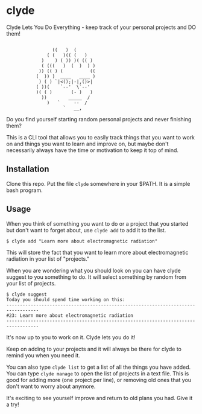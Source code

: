 # clyde

Clyde Lets You Do Everything - keep track of your personal projects and DO them!

```

                 ((   )  (
               ( (   )(( (   )
             )    ) ( )) )( (( )
             ( (((   )  (  )  ) )
            )) (( ) (          ((
           (  )) )  ____   ____ )
            ) ( ) `|<();|-|,()>|
           ( ))(    `--'  \`--'
           )( ( )       (- )   )
             ))        _____  /
               )   `     --  /
                     `   __,

```

Do you find yourself starting random personal projects and never finishing them?

This is a CLI tool that allows you to easily track things that you want to work on and things you want to learn and improve on, but maybe don't necessarily always have the time or motivation to keep it top of mind.

## Installation

Clone this repo. Put the file `clyde` somewhere in your $PATH. It is a simple bash program.

## Usage

When you think of something you want to do or a project that you started but don't want to forget about, use `clyde add` to add it to the list.

```
$ clyde add "Learn more about electromagnetic radiation"
```

This will store the fact that you want to learn more about electromagnetic radiation in your list of "projects."

When you are wondering what you should look on you can have clyde suggest to you something to do. It will select something by random from your list of projects.

```
$ clyde suggest
Today you should spend time working on this:
----------------------------------------------------------------------------------
#23: Learn more about electromagnetic radiation
----------------------------------------------------------------------------------
```

It's now up to you to work on it. Clyde lets you do it!

Keep on adding to your projects and it will always be there for clyde to remind you when you need it.

You can also type `clyde list` to get a list of all the things you have added. You can type `clyde manage` to open the list of projects in a text file. This is good for adding more (one project per line), or removing old ones that you don't want to worry about anymore.

It's exciting to see yourself improve and return to old plans you had. Give it a try!
